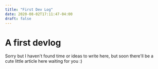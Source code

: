 ```yaml
---
title: "First Dev Log"
date: 2020-08-02T17:11:47-04:00
draft: false
---
```

# A first devlog
Sorry but I haven't found time or ideas to write here, but soon there'll be a cute little article here waiting for you :)
